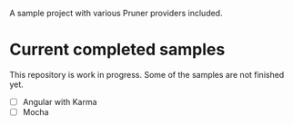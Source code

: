 A sample project with various Pruner providers included.

# Current completed samples
This repository is work in progress. Some of the samples are not finished yet.

- [ ] Angular with Karma
- [ ] Mocha